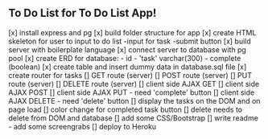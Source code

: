 ## To Do List for To Do List App!

[x] install express and pg
[x] build folder structure for app
[x] create HTML skeleton for user to input to do list
    -input for task
    -submit button 
[x] build server with boilerplate language
[x] connect server to database with pg pool
[x] create ERD for database:
    - id
    - 'task' varchar(300)
    - complete (boolean)
[x] create table and insert dummy data in database.sql file
[x] create router for tasks
    [] GET route (server)
    [] POST route (server)
    [] PUT route (server)
    [] DELETE route (server)
[] client side AJAX GET
[] client side AJAX POST
[] client side AJAX PUT
    - need 'complete' button 
[] client side AJAX DELETE
    - need 'delete' button
[] display the tasks on the DOM and on page load
[] color change for completed task button
[] delete needs to delete from DOM and database
[] add some CSS/Bootstrap
[] write readme - add some screengrabs
[] deploy to Heroku
